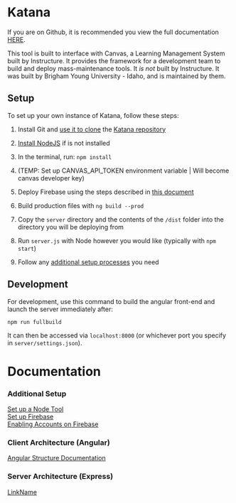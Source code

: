 # Katana

If you are on Github, it is recommended you view the full documentation [HERE](https://byuitechops.github.io/katana/docs/index.html).

This tool is built to interface with Canvas, a Learning Management System built by Instructure. It provides the framework for a development team to build and deploy mass-maintenance tools. It *is not* built by Instructure. It was built by Brigham Young University - Idaho, and is maintained by them.

## Setup

To set up your own instance of Katana, follow these steps:

1. Install Git and [use it to clone](https://git-scm.com/book/en/v2/Git-Basics-Getting-a-Git-Repository) the [Katana repository](https://github.com/byuitechops/katana)

2. [Install NodeJS](https://nodejs.org/en/download/) if is not installed

3. In the terminal, run: `npm install`

4. (TEMP: Set up CANVAS_API_TOKEN environment variable | Will become canvas developer key)

5. Deploy Firebase using the steps described in [this document](./additional-documentation/setup/setting-up-firebase.html)

6. Build production files with `ng build --prod`

7. Copy the `server` directory and the contents of the `/dist` folder into the directory you will be deploying from

8. Run `server.js` with Node however you would like (typically with `npm start`)

9. Follow any [additional setup processes](http://localhost:8080/additional-documentation/setup.html) you need

## Development

For development, use this command to build the angular front-end and launch the server immediately after:

```npm run fullbuild```

It can then be accessed via `localhost:8000` (or whichever port you specify in `server/settings.json`).


# Documentation

### Additional Setup
[Set up a Node Tool](additional-documentation/setup/node-tools.html)<br />
[Set up Firebase](additional-documentation/setup/setting-up-firebase.html)<br />
[Enabling Accounts on Firebase](additional-documentation/setup/enabling-accounts-on-firebase.html)<br />

### Client Architecture (Angular)
[Angular Structure Documentation](https://byuitechops.github.io/katana/documentation/index.html) 

### Server Architecture (Express)
[LinkName](./documentation/additional-documentation/architecture.html)<br />








